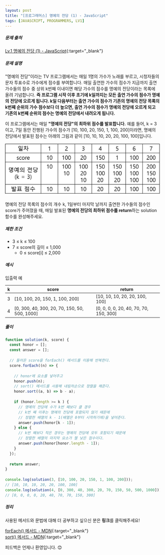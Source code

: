 ```yaml
---
layout: post
title: "[프로그래머스] 명예의 전당 (1) - JavaScript"
tags: [JAVASCRIPT, PROGRAMMERS, LV1]
---
```


##### 문제 출처

[Lv.1 명예의 전당 (1) - JavaScript](https://school.programmers.co.kr/learn/courses/30/lessons/138477?language=javascript){:target="\_blank"}

##### 문제 설명

"명예의 전당"이라는 TV 프로그램에서는 매일 1명의 가수가 노래를 부르고, 시청자들의 문자 투표수로 가수에게 점수를 부여합니다. 매일 출연한 가수의 점수가 지금까지 출연 가수들의 점수 중 상위 k번째 이내이면 해당 가수의 점수를 명예의 전당이라는 목록에 올려 기념합니다. **즉 프로그램 시작 이후 초기에 k일까지는 모든 출연 가수의 점수가 명예의 전당에 오르게 됩니다. k일 다음부터는 출연 가수의 점수가 기존의 명예의 전당 목록의 k번째 순위의 가수 점수보다 더 높으면, 출연 가수의 점수가 명예의 전당에 오르게 되고 기존의 k번째 순위의 점수는 명예의 전당에서 내려오게 됩니다.**

이 프로그램에서는 매일 **"명예의 전당"의 최하위 점수를 발표합니다.** 예를 들어, k = 3이고, 7일 동안 진행된 가수의 점수가 [10, 100, 20, 150, 1, 100, 200]이라면, 명예의 전당에서 발표된 점수는 아래의 그림과 같이 [10, 10, 10, 20, 20, 100, 100]입니다.

![명예의전당](../../assets/img/honor.png)

명예의 전당 목록의 점수의 개수 k, 1일부터 마지막 날까지 출연한 가수들의 점수인 score가 주어졌을 때, 매일 발표된 **명예의 전당의 최하위 점수를 return**하는 solution 함수를 완성해주세요.

##### 제한 조건

- 3 ≤ k ≤ 100
- 7 ≤ score의 길이 ≤ 1,000
  - 0 ≤ score[i] ≤ 2,000

##### 예시

입출력 예

| k   | score                                         | return                                 |
| --- | --------------------------------------------- | -------------------------------------- |
| 3   | [10, 100, 20, 150, 1, 100, 200]               | [10, 10, 10, 20, 20, 100, 100]         |
| 4   | [0, 300, 40, 300, 20, 70, 150, 50, 500, 1000] | [0, 0, 0, 0, 20, 40, 70, 70, 150, 300] |

##### 풀이

```javascript
function solution(k, score) {
  const honor = [];
  const answer = [];

  // 들어온 score을 forEach() 메서드를 이용해 반복한다.
  score.forEach((n) => {
    
    // honor에 요소를 넣어주고
    honor.push(n);
    // sort() 메서드를 사용해 내림차순으로 정렬을 해준다.
    honor.sort((a, b) => b - a);

    if (honor.length >= k ) {
      // 명예의 전당에 수가 k번 째보다 클 경우
      // k번 째 이후는 명예의 전당에 포함되지 않기 때문에
      // 정렬한 배열의 k - 1(배열은 0부터 시작하기에)을 넣어준다.
      answer.push(honor[k - 1]);
    } else {
      // k번 째보다 작은 경우는 명예의 전당에 모두 포함되기 때문에
      // 정렬한 배열의 마지막 요소가 젤 낮은 점수이다.
      answer.push(honor[honor.length - 1]);
    }
  });

  return answer;
}

console.log(solution(3, [10, 100, 20, 150, 1, 100, 200])); 
// [10, 10, 10, 20, 20, 100, 100]
console.log(solution(4, [0, 300, 40, 300, 20, 70, 150, 50, 500, 1000])); 
// [0, 0, 0, 0, 20, 40, 70, 70, 150, 300]
```

##### 정리

사용된 메서드와 문법에 대해 더 공부하고 싶으신 분은 **링크**를 클릭해주세요!

[forEach() 메서드 - MDN](https://developer.mozilla.org/ko/docs/Web/JavaScript/Reference/Global_Objects/Array/forEach){:target="\_blank"}<br />
[sort() 메서드 - MDN](https://developer.mozilla.org/ko/docs/Web/JavaScript/Reference/Global_Objects/Array/sort){:target="\_blank"}<br />

피드백은 언제나 환영입니다. 😊
